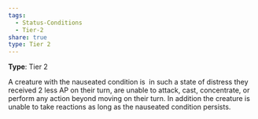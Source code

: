 ```yaml
---
tags:
  - Status-Conditions
  - Tier-2
share: true
type: Tier 2
---
```


**Type**: Tier 2

A creature with the nauseated condition is  in such a state of distress they received 2 less AP on their turn, are unable to attack, cast, concentrate, or perform any action beyond moving on their turn. In addition the creature is unable to take reactions as long as the nauseated condition persists.